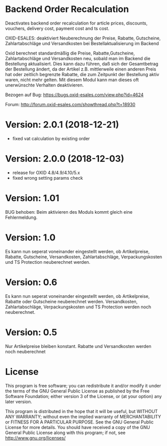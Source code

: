 Backend Order Recalculation
=============
Deactivates backend order recalculation for article prices, discounts, vouchers, delivery cost, payment cost and ts cost.

OXID-ESALES: deaktiviert Neuberechnung der Preise, Rabatte, Gutscheine, Zahlartabschläge und Versandkosten bei Bestellaktualisierung im Backend 

Oxid berechnet standardmäßig die Preise, Rabatte,Gutscheine, Zahlartabschläge und Versandkosten neu, sobald man im Backend die Bestellung aktualisiert.
Dies kann dazu führen, daß sich der Gesamtbetrag der Bestellung ändert, da der Artikel z.B. mittlerweile
einen anderen Preis hat oder zeitlich begrenzte Rabatte, die zum Zeitpunkt der Bestellung aktiv waren, nicht mehr gelten.
Mit diesem Modul kann man dieses oft unerwünschte Verhalten deaktivieren.

Bezogen auf Bug: https://bugs.oxid-esales.com/view.php?id=4624

Forum: http://forum.oxid-esales.com/showthread.php?t=18930




Version: 2.0.1 (2018-12-21)
============
- fixed vat calculation by existing order

Version: 2.0.0 (2018-12-03)
============
- release for OXID 4.8/4.9/4.10/5.x
- fixed wrong setting params check

Version: 1.01
============
BUG behoben: Beim aktivieren des Moduls kommt gleich eine Fehlermeldung.

Version: 1.0
============
Es kann nun seperat voneinander eingestellt werden, ob Artikelpreise, Rabatte, Gutscheine, Versandkosten, Zahlartabschläge, Verpackungskosten und TS Protection neuberechnet werden. 


Version: 0.6
============
Es kann nun seperat voneinander eingestellt werden, ob Artikelpreise, Rabatte oder Gutscheine neuberechnet werden. Versandkosten, Zahlartabschläge, Verpackungskosten und TS Protection werden noch neuberechnet.


Version: 0.5
============
Nur Artikelpreise bleiben konstant. Rabatte und Versandkosten werden noch neuberechnet


License
============

This program is free software; you can redistribute it and/or modify it under the terms of the GNU General Public License as published by the Free Software Foundation; either version 3 of the License, or (at your option) any later version.

This program is distributed in the hope that it will be useful, but WITHOUT ANY WARRANTY; without even the implied warranty of MERCHANTABILITY or FITNESS FOR A PARTICULAR PURPOSE. See the GNU General Public License for more details. You should have received a copy of the GNU General Public License along with this program; if not, see http://www.gnu.org/licenses/
